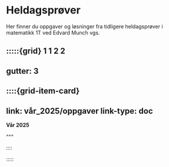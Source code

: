 # Heldagsprøver

Her finner du oppgaver og løsninger fra tidligere heldagsprøver i matematikk 1T ved Edvard Munch vgs. 

:::::{grid} 1 1 2 2
---
gutter: 3
---

::::{grid-item-card}
---
link: vår_2025/oppgaver
link-type: doc
---
**Vår 2025**

^^^


::::

:::::